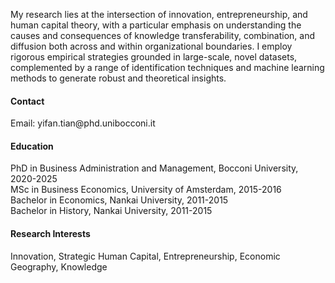 My research lies at the intersection of innovation, entrepreneurship, and human capital theory, with a particular emphasis on understanding the causes and consequences of knowledge transferability, combination, and diffusion both across and within organizational boundaries. I employ rigorous empirical strategies grounded in large-scale, novel datasets, complemented by a range of identification techniques and machine learning methods to generate robust and theoretical insights.

#### Contact

Email: yifan.tian\@phd.unibocconi.it

#### Education

PhD in Business Administration and Management, Bocconi University, 2020-2025\
MSc in Business Economics, University of Amsterdam, 2015-2016\
Bachelor in Economics, Nankai University, 2011-2015\
Bachelor in History, Nankai University, 2011-2015

#### Research Interests

Innovation, Strategic Human Capital, Entrepreneurship, Economic Geography, Knowledge
